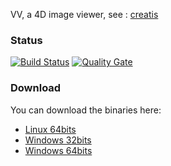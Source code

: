 

VV, a 4D image viewer, see : [creatis](http://vv.creatis.insa-lyon.fr)

### Status
[![Build Status](https://travis-ci.org/open-vv/vv.svg?branch=master)](https://travis-ci.org/open-vv/vv) [![Quality Gate](https://sonarcloud.io/api/project_badges/measure?project=vv&metric=alert_status)](https://sonarcloud.io/dashboard/index/vv)

### Download
You can download the binaries here:
 - [Linux 64bits](https://www.creatis.insa-lyon.fr/rio/vv?action=AttachFile&do=get&target=vv-1.4Qt4-linux64)
 - [Windows 32bits](https://www.creatis.insa-lyon.fr/rio/vv?action=AttachFile&do=get&target=vv-1.4Qt4-win32.zip)
 - [Windows 64bits](https://www.creatis.insa-lyon.fr/rio/vv?action=AttachFile&do=get&target=vv-1.4Qt4-win64.zip)
